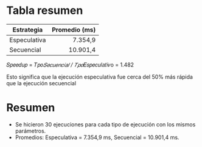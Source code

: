 # Tabla resumen

| Estrategia   | Promedio (ms) |
| ------------ | ------------: |
| Especulativa |       7.354,9 |
| Secuencial   |      10.901,4 |

𝑆𝑝𝑒𝑒𝑑𝑢𝑝 = 𝑇𝑝𝑜*𝑆𝑒𝑐𝑢𝑒𝑛𝑐𝑖𝑎𝑙 / 𝑇𝑝𝑜*𝐸𝑠𝑝𝑒𝑐𝑢𝑙𝑎𝑡𝑖𝑣o = 1.482

Esto significa que la ejecución especulativa fue cerca del 50% más rápida que la ejecución secuencial

# Resumen

- Se hicieron 30 ejecuciones para cada tipo de ejecución con los mismos parámetros.
- Promedios: Especulativa = 7.354,9 ms, Secuencial = 10.901,4 ms.
